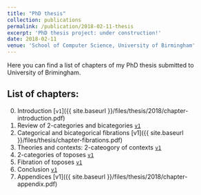 ```yaml
---
title: "PhD thesis"
collection: publications
permalink: /publication/2018-02-11-thesis
excerpt: 'PhD thesis project: under construction!'
date: 2018-02-11
venue: 'School of Computer Science, University of Birmingham'
---
```


<!-- include it up there if you have it
citation: 'Your Name, You. (2009). &quot;Paper Title Number 1.&quot; <i>Journal 1</i>. 1(1).'
-->
<!-- include it up there if you have it
paperurl: 'http://sinhp.github.io/files/draft/phd-thesis-early-draft.pdf'
-->


Here you can find a list of chapters of my PhD thesis submitted to University of Brimingham.



## List of chapters: 


0. Introduction [`v1`]({{ site.baseurl }}/files/thesis/2018/chapter-introduction.pdf)
1. Review of 2-categories and bicategories [`v1`]()
2. Categorical and bicategorical fibrations [v1]({{ site.baseurl }}/files/thesis/chapter-fibrations.pdf)
3. Theories and contexts: 2-cateogory of contexts [`v1`]()
3. 2-categories of toposes [`v1`]()
5. Fibration of toposes [`v1`]()
6. Conclusion [`v1`]()
7. Appendices [v1]({{ site.baseurl }}/files/thesis/2018/chapter-appendix.pdf)
<!--
Recommended citation: Your Name, You. (2009). "Paper Title Number 1." <i>Journal 1</i>. 1(1).
-->

